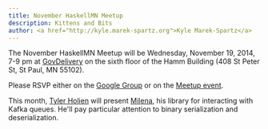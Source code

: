 ```yaml
---
title: November HaskellMN Meetup
description: Kittens and Bits
author: <a href="http://kyle.marek-spartz.org">Kyle Marek-Spartz</a>
---
```


The November HaskellMN Meetup will be Wednesday, November 19,
2014, 7-9 pm at [GovDelivery](http://www.govdelivery.com/) on the
sixth floor of the Hamm Building (408 St Peter St, St Paul, MN 55102).

Please RSVP either on the
[Google Group](https://groups.google.com/forum/#!forum/haskellmn)
or on the
[Meetup event](http://www.meetup.com/HaskellMN/events/215169882/).

This month, [Tyler Holien](https://twitter.com/tylerholien) will
present [Milena](https://github.com/tylerholien/milena), his library for
interacting with Kafka queues. He'll pay particular attention to binary
serialization and deserialization.
